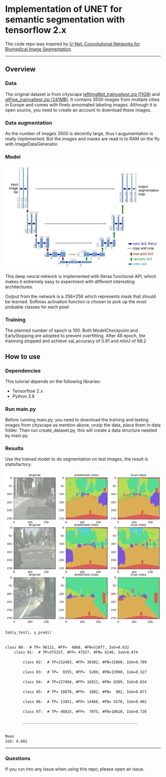 # Implementation of UNET for semantic segmentation with tensorflow 2.x 

The code repo was inspired by [U-Net: Convolutional Networks for Biomedical Image Segmentation](https://arxiv.org/pdf/1505.04597.pdf).

---

## Overview

### Data

The original dataset is from cityscape [leftImg8bit_trainvaltest.zip (11GB)](https://www.cityscapes-dataset.com/downloads/) 
and [gtFine_trainvaltest.zip (241MB)](https://www.cityscapes-dataset.com/downloads/). It contains 3500 images from multiple 
cities in Europe and comes with finely annomated labeling images. Although it is open source, you need to create an account
to download these images.


### Data augmentation
As the number of images 3500 is decently large, thus I augumentation is really implemented. But the images and masks are 
read in to RAM on the fly with ImageDataGenerator.


### Model

![img/u-net-architecture.png](img/u-net-architecture.png)

This deep neural network is implemented with Keras functional API, which makes it extremely easy to experiment with different interesting architectures.

Output from the network is a 256*256 which represents mask that should be learned. Softmax activation function is chosen to pick up the most 
probable classes for each pixel.


### Training

The planned number of epoch is 100. Both ModelCheckpoint and EarlyStopping are adopted to prevent overfitting. After 46 epoch, 
the trainning stopped and achieve val_accuracy of 0.91 and mIoU of 68.2


## How to use

### Dependencies

This tutorial depends on the following libraries:

* Tensorflow 2.x
* Python 3.8

### Run main.py

Before running main.py, you need to download the training and testing images from cityscape as mention above, 
unzip the data, place them in data folder. Then run create_dataset.py, this will create a data structure needed by main.py.



### Results

Use the trained model to do segmentation on test images, the result is statisfactory.

![img/prediction.png](img/prediction.png)

    IoU(y_testi, y_predi)


    class 00:  # TP= 96121, #FP=  4868, #FN=51077, IoU=0.632
        class 01:  # TP=375257, #FP= 47927, #FN= 6246, IoU=0.874

            class 02:  # TP=232483, #FP= 30382, #FN=31860, IoU=0.789

            class 03:  # TP=  9355, #FP=  5289, #FN=13990, IoU=0.327

            class 04:  # TP=127484, #FP= 16921, #FN= 8389, IoU=0.834

            class 05:  # TP= 18878, #FP=  1802, #FN=  982, IoU=0.871

            class 06:  # TP= 13451, #FP= 14468, #FN= 5578, IoU=0.402

            class 07:  # TP= 46815, #FP=  7075, #FN=10610, IoU=0.726

            ____________________________________________________


    Mean
    IoU: 0.682

---

### Questions 

If you run into any issue when using this repo, please open an issue. 


